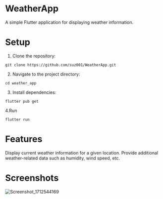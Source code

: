 # WeatherApp
A simple Flutter application for displaying weather information.

# Setup
1. Clone the repository:
```
git clone https://github.com/suz001/WeatherApp.git
```

2. Navigate to the project directory:
```
cd weather_app
```

3. Install dependencies:
```
flutter pub get
```
4.Run
```
flutter run
```
# Features
Display current weather information for a given location.
Provide additional weather-related data such as humidity, wind speed, etc.

# Screenshots
![Screenshot_1712544169](https://github.com/suz001/WeatherApp/assets/53109792/40066075-5d7e-44d0-b522-cf291928ac95)

